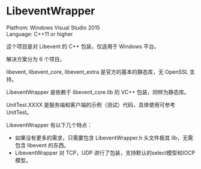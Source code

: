 # LibeventWrapper

Platfrom: Windows Visual Studio 2015    
Language: C++11 or higher    


这个项目是对 Libevent 的 C++ 包装，仅适用于 Windows 平台。

解决方案分为 6 个项目。

libevent, libevent_core, libevent_extra 是官方的基本的静态库，无 OpenSSL 支持。

LibeventWrapper 是依赖于 libevent_core.lib 的 VC++ 包装，同样为静态库。

UnitTest.XXXX 是服务端和客户端的示例（测试）代码，具体使用可参考 UnitTest。

LibeventWrapper 有以下几个特点：

* 如果没有更多的需求，只需要包含 LibeventWrapper.h 头文件极其 lib，无需包含 libevent 的东西。
* LibeventWrapper 对 TCP，UDP 进行了包装，支持默认的select模型和IOCP模型。
